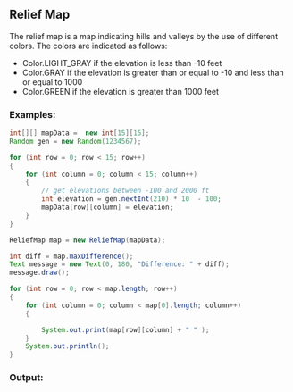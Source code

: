 ## Relief Map
The relief map is a map indicating hills and valleys by the use of different colors. The colors are indicated as follows:
* Color.LIGHT_GRAY if the elevation is less than -10 feet
* Color.GRAY if the elevation is greater than or equal to -10 and less than or equal to 1000
* Color.GREEN if the elevation is greater than 1000 feet

### Examples:
```java
int[][] mapData =  new int[15][15];
Random gen = new Random(1234567);

for (int row = 0; row < 15; row++)
{
    for (int column = 0; column < 15; column++)
    {
        // get elevations between -100 and 2000 ft
        int elevation = gen.nextInt(210) * 10  - 100;
        mapData[row][column] = elevation;
    }
}

ReliefMap map = new ReliefMap(mapData);

int diff = map.maxDifference();
Text message = new Text(0, 180, "Difference: " + diff);
message.draw();

for (int row = 0; row < map.length; row++)
{
    for (int column = 0; column < map[0].length; column++)
    {

        System.out.print(map[row][column] + " " );
    }
    System.out.println();
}
```

### Output:
